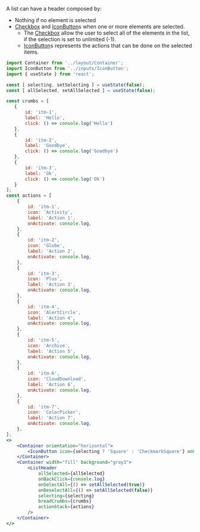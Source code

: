 A list can have a header composed by:
- Nothing if no element is selected
- [Checkbox](#checkbox) and [IconButton](#iconbutton)s when one or more elements are selected.
    - The [Checkbox](#checkbox) allow the user to select all of the elements in the list, if the selection is set to unlimited (-1).
    - [IconButton](#iconbutton)s represents the actions that can be done on the selected items.

```jsx
import Container from '../layout/Container';
import IconButton from '../inputs/IconButton';
import { useState } from 'react';

const [ selecting, setSelecting ] = useState(false);
const [ allSelected, setAllSelected ] = useState(false);

const crumbs = [
   {
       id: 'itm-1',
       label: 'Hello',
       click: () => console.log('Hello')
   },
   {
       id: 'itm-2',
       label: 'Goodbye',
       click: () => console.log('Goodbye')
   },
   {
       id: 'itm-3',
       label: 'Ok',
       click: () => console.log('Ok')
   }
];
const actions = [
    {
        id: 'itm-1',
        icon: 'Activity',
        label: 'Action 1',
        onActivate: console.log,
    },
    {
        id: 'itm-2',
        icon: 'Globe',
        label: 'Action 2',
        onActivate: console.log,
    },
    {
        id: 'itm-3',
        icon: 'Plus',
        label: 'Action 3',
        onActivate: console.log,
    },
    {
        id: 'itm-4',
        icon: 'AlertCircle',
        label: 'Action 4',
        onActivate: console.log,
    },
    {
        id: 'itm-5',
        icon: 'Archive',
        label: 'Action 5',
        onActivate: console.log,
    },
    {
        id: 'itm-6',
        icon: 'CloudDownload',
        label: 'Action 6',
        onActivate: console.log,
    },
    {
        id: 'itm-7',
        icon: 'ColorPicker',
        label: 'Action 7',
        onActivate: console.log,
    },
];
<>
    <Container orientation="horizontal">
        <IconButton icon={selecting ? 'Square' : 'CheckmarkSquare'} onClick={() => setSelecting(!selecting)}/>
    </Container>
    <Container width="fill" background="gray3">
        <ListHeader
            allSelected={allSelected}
            onBackClick={console.log}
            onSelectAll={() => setAllSelected(true)}
            onDeselectAll={() => setAllSelected(false)}
            selecting={selecting}
            breadCrumbs={crumbs}
            actionStack={actions}
        />
    </Container>
</>

```
